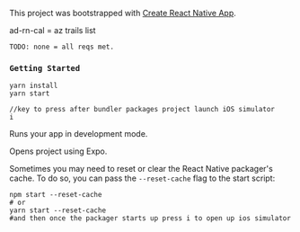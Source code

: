This project was bootstrapped with [Create React Native App](https://github.com/react-community/create-react-native-app).

ad-rn-cal = az trails list
```
TODO: none = all reqs met.
```
### `Getting Started`
```
yarn install
yarn start

//key to press after bundler packages project launch iOS simulator
i
```

Runs your app in development mode.

Opens project using Expo.

Sometimes you may need to reset or clear the React Native packager's cache. To do so, you can pass the `--reset-cache` flag to the start script:

```
npm start --reset-cache
# or
yarn start --reset-cache
#and then once the packager starts up press i to open up ios simulator
```
